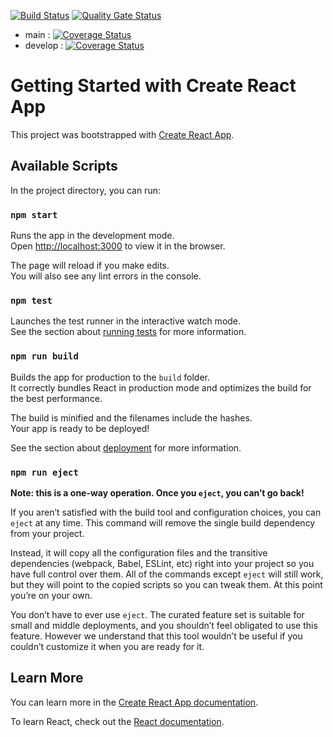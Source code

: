 [![Build Status](https://travis-ci.com/swsnu/swppfall2022-team14.svg?branch=main)](https://travis-ci.com/swsnu/swppfall2022-team14)
[![Quality Gate Status](https://sonarcloud.io/api/project_badges/measure?project=swsnu_swppfall2022-team14&metric=alert_status)](https://sonarcloud.io/dashboard?id=swsnu_swppfall2022-team14)

- main : [![Coverage Status](https://coveralls.io/repos/github/swsnu/swppfall2022-team14/badge.svg?branch=main&kill_cache=1)](https://coveralls.io/github/swsnu/swppfall2022-team14?branch=main)
- develop : [![Coverage Status](https://coveralls.io/repos/github/swsnu/swppfall2022-team14/badge.svg?branch=develop&kill_cache=1)](https://coveralls.io/github/swsnu/swppfall2022-team14?branch=develop)
# Getting Started with Create React App

This project was bootstrapped with [Create React App](https://github.com/facebook/create-react-app).

## Available Scripts

In the project directory, you can run:

### `npm start`


Runs the app in the development mode.\
Open [http://localhost:3000](http://localhost:3000) to view it in the browser.

The page will reload if you make edits.\
You will also see any lint errors in the console.

### `npm test`

Launches the test runner in the interactive watch mode.\
See the section about [running tests](https://facebook.github.io/create-react-app/docs/running-tests) for more information.

### `npm run build`

Builds the app for production to the `build` folder.\
It correctly bundles React in production mode and optimizes the build for the best performance.

The build is minified and the filenames include the hashes.\
Your app is ready to be deployed!

See the section about [deployment](https://facebook.github.io/create-react-app/docs/deployment) for more information.

### `npm run eject`

**Note: this is a one-way operation. Once you `eject`, you can’t go back!**

If you aren’t satisfied with the build tool and configuration choices, you can `eject` at any time. This command will remove the single build dependency from your project.

Instead, it will copy all the configuration files and the transitive dependencies (webpack, Babel, ESLint, etc) right into your project so you have full control over them. All of the commands except `eject` will still work, but they will point to the copied scripts so you can tweak them. At this point you’re on your own.

You don’t have to ever use `eject`. The curated feature set is suitable for small and middle deployments, and you shouldn’t feel obligated to use this feature. However we understand that this tool wouldn’t be useful if you couldn’t customize it when you are ready for it.

## Learn More

You can learn more in the [Create React App documentation](https://facebook.github.io/create-react-app/docs/getting-started).

To learn React, check out the [React documentation](https://reactjs.org/).
